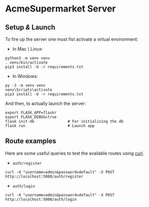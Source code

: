# AcmeSupermarket Server

## Setup _&_ Launch

To fire up the server one must fist activate a virtual environment:

* In Mac \ Linux:
```shell
python3 -m venv venv
. venv/bin/activate
pip3 install -U -r requirements.txt
```

* In Windows:
```shell
py -3 -m venv venv
venv\Scripts\activate
pip3 install -U -r requirements.txt
```

And then, to actually launch the server:
```shell
export FLASK_APP=flaskr
export FLASK_DEBUG=true
flask init-db               # For initializing the db
flask run                   # Launch app
```

## Route examples

Here are some useful queries to test the available routes using [curl](https://curl.haxx.se).

* `auth/register`
```shell
curl -d "username=admin&password=default" -X POST http://localhost:5000/auth/register
```

* `auth/login`
```shell
curl -d "username=admin&password=default" -X POST http://localhost:5000/auth/login
```
